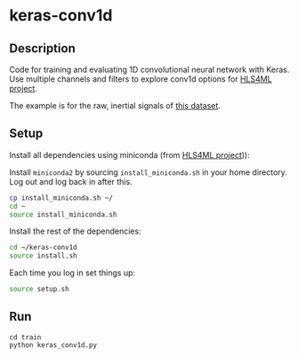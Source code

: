 # keras-conv1d

## Description

Code for training and evaluating 1D convolutional neural network with Keras.  Use multiple channels and filters to explore conv1d options for [HLS4ML project](https://github.com/hls-fpga-machine-learning/keras-training).

The example is for the raw, inertial signals of [this dataset](https://archive.ics.uci.edu/ml/machine-learning-databases/00240/UCI%20HAR%20Dataset.zip).

## Setup

Install all dependencies using miniconda (from [HLS4ML project](https://github.com/hls-fpga-machine-learning/keras-training))):

Install `miniconda2` by sourcing `install_miniconda.sh` in your home directory. Log out and log back in after this.
```bash
cp install_miniconda.sh ~/
cd ~
source install_miniconda.sh
```

Install the rest of the dependencies:
```bash
cd ~/keras-conv1d
source install.sh
```

Each time you log in set things up:
```bash
source setup.sh
```

## Run
```
cd train
python keras_conv1d.py
```


